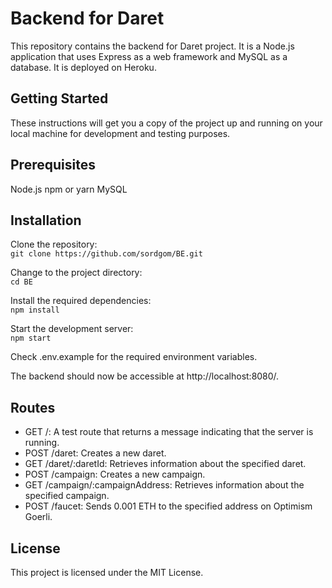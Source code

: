 # Backend for Daret
This repository contains the backend for Daret project. It is a Node.js application that uses Express as a web framework and MySQL as a database.  It is deployed on Heroku.

## Getting Started
These instructions will get you a copy of the project up and running on your local machine for development and testing purposes.

## Prerequisites
Node.js
npm or yarn
MySQL

## Installation
Clone the repository:
<br>`git clone https://github.com/sordgom/BE.git`

Change to the project directory:
<br>`cd BE`

Install the required dependencies:
<br>`npm install`

Start the development server:
<br>`npm start`

Check .env.example for the required environment variables.

The backend should now be accessible at http://localhost:8080/.

## Routes

- GET /: A test route that returns a message indicating that the server is running.
- POST /daret: Creates a new daret.
- GET /daret/:daretId: Retrieves information about the specified daret.
- POST /campaign: Creates a new campaign.
- GET /campaign/:campaignAddress: Retrieves information about the specified campaign.
- POST /faucet: Sends 0.001 ETH to the specified address on Optimism Goerli. 

## License

This project is licensed under the MIT License.